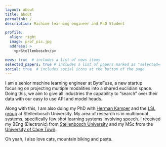 ```yaml
---
layout: about
title: about
permalink: /
description: Machine learning engineer and PhD Student

profile:
  align: right
  image: prof_pic.jpg
  address: >
    <p>Stellenbosch</p>

news: true  # includes a list of news items
selected_papers: true # includes a list of papers marked as "selected={true}"
social: true  # includes social icons at the bottom of the page
---
```


I am a senior machine learning engineer at ByteFuse, a new startup focusing on projecting multiple modalities into a shared euclidian space. Doing this, we aim to give all industries the capability to “search” over their data with our easy to use API and model heads. 

Along with this, I am also doing my PhD with [Herman Kamper](https://www.kamperh.com/) and the [LSL group](https://www.kamperh.com/people/) at Stellenbosch University. My area of research is in multimodal systems, specifically few shot learning systems involving speech. I received my BEng (Electronic) from [Stellenbosch University](https://www.ee.sun.ac.za/) and my MSc from the [University of Cape Town](http://www.stats.uct.ac.za/). 

Oh yeah, I also love cats, mountain biking and pasta. 
